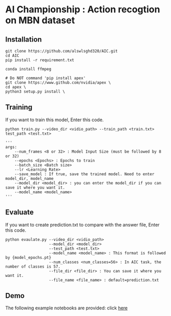 # AI Championship : Action recogtion on MBN dataset

## Installation

```
git clone https://github.com/alswlsghd320/AIC.git 
cd AIC 
pip install -r requirement.txt

conda install ffmpeg

# Do NOT command 'pip install apex'
git clone https://www.github.com/nvidia/apex \
cd apex \
python3 setup.py install \
```

## Training
If you want to train this model, Enter this code.
```
python train.py --video_dir <vidio_path> --train_path <train.txt> test_path <test.txt>

'''
args:
    --num_frames <8 or 32> : Model Input Size (must be followed by 8 or 32)
    --epochs <Epochs> : Epochs to train
    --batch_size <Batch size> 
    --lr <Learning Rate> 
    --save_model : If true, save the trained model. Need to enter model_dir, model_name  
    --model_dir <model_dir> : you can enter the model_dir if you can save it where you want it. 
    --model_name <model_name> 
'''
```

## Evaluate
If you want to create prediction.txt to compare with the answer file, Enter this code.
```
python evaulate.py --video_dir <vidio_path> 
                   --model_dir <model_dir> 
                   --test_path <test.txt>
                   --model_name <model_name> : This format is followed by {model_epochs.pt}
                   --num_classes <num_classes=56> : In AIC task, the number of classes is 57.
                   --file_dir <file_dir> : You can save it where you want it.
                   --file_name <file_name> : default=prediction.txt
```

## Demo
The following example notebooks are provided: click [here](train.ipynb) 

